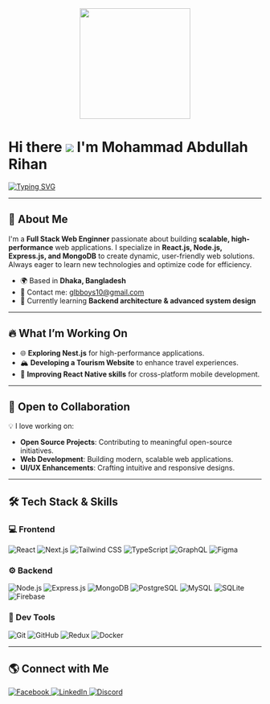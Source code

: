 <div align="center">
  <img height="220" src="https://i.ibb.co.com/qybK3ZB/1732293405557.jpg" />
</div>

# Hi there ![](https://user-images.githubusercontent.com/18350557/176309783-0785949b-9127-417c-8b55-ab5a4333674e.gif) I'm Mohammad Abdullah Rihan

[![Typing SVG](https://readme-typing-svg.demolab.com?font=Fira+Code&weight=500&size=22&duration=6000&pause=1000&color=FFFFFF&random=true&width=500&lines=Full-Stack+Web+Engineer)](https://git.io/typing-svg)

---

## 🚀 About Me

I'm a **Full Stack Web Enginner** passionate about building **scalable, high-performance** web applications. I specialize in **React.js, Node.js, Express.js, and MongoDB** to create dynamic, user-friendly web solutions. Always eager to learn new technologies and optimize code for efficiency.

- 🌍 Based in **Dhaka, Bangladesh**
- 📩 Contact me: [glbboys10@gmail.com](mailto:glbboys10@gmail.com)
- 🧠 Currently learning **Backend architecture & advanced system design**

---

## 🔥 What I’m Working On

- 🌐 **Exploring Nest.js** for high-performance applications.
- 🏔 **Developing a Tourism Website** to enhance travel experiences.
- 📱 **Improving React Native skills** for cross-platform mobile development.

---

## 🤝 Open to Collaboration

💡 I love working on:
- **Open Source Projects**: Contributing to meaningful open-source initiatives.
- **Web Development**: Building modern, scalable web applications.
- **UI/UX Enhancements**: Crafting intuitive and responsive designs.

---

## 🛠 Tech Stack & Skills

### **💻 Frontend**
![React](https://skillicons.dev/icons?i=react)
![Next.js](https://skillicons.dev/icons?i=nextjs)
![Tailwind CSS](https://skillicons.dev/icons?i=tailwind)
![TypeScript](https://skillicons.dev/icons?i=ts)
![GraphQL](https://skillicons.dev/icons?i=graphql)
![Figma](https://skillicons.dev/icons?i=figma)

### **⚙️ Backend**
![Node.js](https://skillicons.dev/icons?i=nodejs)
![Express.js](https://skillicons.dev/icons?i=express)
![MongoDB](https://skillicons.dev/icons?i=mongodb)
![PostgreSQL](https://skillicons.dev/icons?i=postgresql)
![MySQL](https://skillicons.dev/icons?i=mysql)
![SQLite](https://skillicons.dev/icons?i=sqlite)
![Firebase](https://skillicons.dev/icons?i=firebase)

### **🔧 Dev Tools**
![Git](https://skillicons.dev/icons?i=git)
![GitHub](https://skillicons.dev/icons?i=github)
![Redux](https://skillicons.dev/icons?i=redux)
![Docker](https://skillicons.dev/icons?i=docker)

---


## 🌎 Connect with Me

<p align="left">
  <a href="https://www.facebook.com/Alabdullahrihan" target="_blank">
    <img src="https://img.shields.io/badge/Facebook-1877F2?style=for-the-badge&logo=facebook&logoColor=white" alt="Facebook" />
  </a>
  <a href="https://www.linkedin.com/in/alabdullahrihan" target="_blank">
    <img src="https://img.shields.io/badge/LinkedIn-0077B5?style=for-the-badge&logo=linkedin&logoColor=white" alt="LinkedIn" />
  </a>
  <a href="https://discordapp.com/users/alabdullahrihan" target="_blank">
    <img src="https://img.shields.io/badge/Discord-7289DA?style=for-the-badge&logo=discord&logoColor=white" alt="Discord" />
  </a>
</p>
